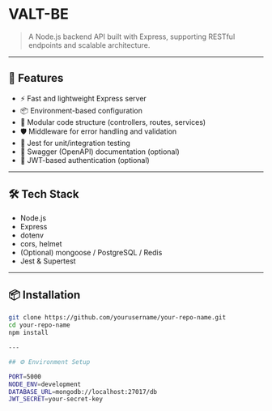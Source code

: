 # VALT-BE

> A Node.js backend API built with Express, supporting RESTful endpoints and scalable architecture.

---

## 🚀 Features

- ⚡ Fast and lightweight Express server
- 📦 Environment-based configuration
- 📁 Modular code structure (controllers, routes, services)
- 🛡️ Middleware for error handling and validation
- 🧪 Jest for unit/integration testing
- 📄 Swagger (OpenAPI) documentation (optional)
- 🔐 JWT-based authentication (optional)

---

## 🛠️ Tech Stack

- Node.js
- Express
- dotenv
- cors, helmet
- (Optional) mongoose / PostgreSQL / Redis
- Jest & Supertest

---

## 📦 Installation

```bash
git clone https://github.com/yourusername/your-repo-name.git
cd your-repo-name
npm install

---

## ⚙️ Environment Setup

PORT=5000
NODE_ENV=development
DATABASE_URL=mongodb://localhost:27017/db
JWT_SECRET=your-secret-key
